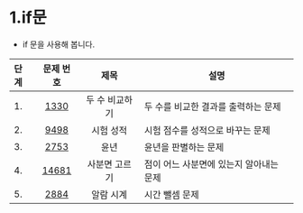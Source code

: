 # 1.if문
* if 문을 사용해 봅니다.

|단계|문제 번호|제목|설명|
|:---|:---:|:---:|---|
|1.|[1330](Q_1330)|두 수 비교하기|두 수를 비교한 결과를 출력하는 문제
|2.|[9498](Q_9498)|시험 성적|시험 점수를 성적으로 바꾸는 문제
|3.|[2753](Q_2753)|윤년|윤년을 판별하는 문제
|4.|[14681](Q_14681)|사분면 고르기|점이 어느 사분면에 있는지 알아내는 문제
|5.|[2884](Q_2884)|알람 시계|시간 뺄셈 문제